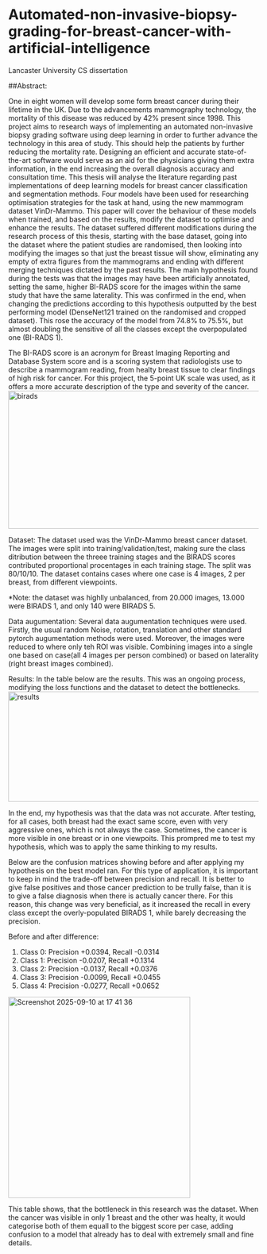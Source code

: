 # Automated-non-invasive-biopsy-grading-for-breast-cancer-with-artificial-intelligence
Lancaster University CS dissertation


##Abstract:

One in eight women will develop some form breast cancer during their lifetime in the
UK. Due to the advancements mammography technology, the mortality of this disease was
reduced by 42% present since 1998. This project aims to research ways of implementing
an automated non-invasive biopsy grading software using deep learning in order to further
advance the technology in this area of study. This should help the patients by further
reducing the mortality rate. Designing an efficient and accurate state-of-the-art software
would serve as an aid for the physicians giving them extra information, in the end increasing
the overall diagnosis accuracy and consultation time. This thesis will analyse the literature
regarding past implementations of deep learning models for breast cancer classification and
segmentation methods. Four models have been used for researching optimisation strategies
for the task at hand, using the new mammogram dataset VinDr-Mammo. This paper will
cover the behaviour of these models when trained, and based on the results, modify the
dataset to optimise and enhance the results. The dataset suffered different modifications
during the research process of this thesis, starting with the base dataset, going into the
dataset where the patient studies are randomised, then looking into modifying the images
so that just the breast tissue will show, eliminating any empty of extra figures from the
mammograms and ending with different merging techniques dictated by the past results.
The main hypothesis found during the tests was that the images may have been artificially
annotated, setting the same, higher BI-RADS score for the images within the same study
that have the same laterality. This was confirmed in the end, when changing the predictions
according to this hypothesis outputted by the best performing model (DenseNet121 trained
on the randomised and cropped dataset). This rose the accuracy of the model from 74.8%
to 75.5%, but almost doubling the sensitive of all the classes except the overpopulated one
(BI-RADS 1).


The BI-RADS score is an acronym for Breast Imaging Reporting and Database System
score and is a scoring system that radiologists use to describe a mammogram reading, from
healty breast tissue to clear findings of high risk for cancer. For this
project, the 5-point UK scale was used, as it offers a more accurate description of the
type and severity of the cancer.
<img width="648" height="278" alt="birads" src="https://github.com/user-attachments/assets/a8c02725-9beb-46a7-87a7-2ea98c7bcb9a" />

Dataset:
The dataset used was the VinDr-Mammo breast cancer dataset. The images were split into training/validation/test, making sure the class ditribution between the threee training stages and the BIRADS scores contributed proportional procentages in each training stage. The split was 80/10/10. 
The dataset contains cases where one case is 4 images, 2 per breast, from different viewpoints.

*Note: the dataset was highlly unbalanced, from 20.000 images, 13.000 were BIRADS 1, and only 140 were BIRADS 5.

Data augumentation:
Several data augumentation techniques were used. Firstly, the usual random Noise, rotation, translation and other standard pytorch augumentation methods were used. Moreover, the images were reduced to where only teh ROI was visible. Combining images into a single one based on case(all 4 images per person combined) or based on laterality (right breast images combined). 


Results:
In the table below are the results. This was an ongoing process, modifying the loss functions and the dataset to detect the bottlenecks. 
<img width="743" height="222" alt="results" src="https://github.com/user-attachments/assets/07f16ec2-427e-4c1b-b3a2-f36b958e8bed" />

In the end, my hypothesis was that the data was not accurate. After testing, for all cases, both breast had the exact same score, even with very aggressive ones, which is not always the case. Sometimes, the cancer is more visible in one breast or in one viewpoits. This prompred me to test my hypothesis, which was to apply the same thinking to my results.

Below are the confusion matrices showing before and after applying my hypothesis on the best model ran. For this type of application, it is important to keep in mind
the trade-off between precision and recall. It is better to give false positives and those cancer prediction to be trully false, than it is to give a false diagnosis when there
is actually cancer there. For this reason, this change was very beneficial, as it increased the recall in every class except the overly-populated BIRADS 1, while barely decreasing the precision.

Before and after difference:
1. Class 0: Precision +0.0394, Recall -0.0314
2. Class 1: Precision -0.0207, Recall +0.1314
3. Class 2: Precision -0.0137, Recall +0.0376
4. Class 3: Precision -0.0099, Recall +0.0455
5. Class 4: Precision -0.0277, Recall +0.0652

<img width="366" height="405" alt="Screenshot 2025-09-10 at 17 41 36" src="https://github.com/user-attachments/assets/6b42428c-1c16-4486-8bce-27194bab8a66" />

This table shows, that the bottleneck in this research was the dataset. When the cancer was visible in only 1 breast and the other was healty, it would categorise both of them equall to the biggest score per case,
adding confusion to a model that already has to deal with extremely small and fine details.




